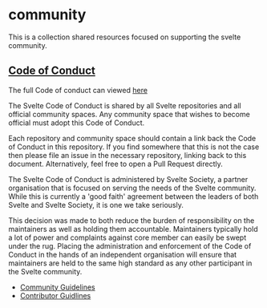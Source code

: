 # community

This is a collection shared resources focused on supporting the svelte community.

## [Code of Conduct](CODE_OF_CONDUCT.md)

The full Code of conduct can viewed [here](CODE_OF_CONDUCT.md)

The Svelte Code of Conduct is shared by all Svelte repositories and all official community spaces. Any community space that wishes to become official must adopt this Code of Conduct.

Each repository and community space should contain a link back the Code of Conduct in this repository. If you find somewhere that this is not the case then please file an issue in the necessary repository, linking back to this document. Alternatively, feel free to open a Pull Request directly.

The Svelte Code of Conduct is administered by Svelte Society, a partner organisation that is focused on serving the needs of the Svelte community. While this is currently a 'good faith' agreement between the leaders of both Svelte and Svelte Society, it is one we take seriously. 

This decision was made to both reduce the burden of responsibility on the maintainers as well as holding them accountable. Maintainers typically hold a lot of power and complaints against core member can easily be swept under the rug. Placing the administration and enforcement of the Code of Conduct in the hands of an independent organisation will ensure that maintainers are held to the same high standard as any other participant in the Svelte community.

- [Community Guidelines]()
- [Contributor Guidlines]()